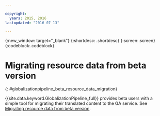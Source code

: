 ```yaml
---

copyright:
  years: 2015, 2016
lastupdated: "2016-07-13"

---
```


{:new_window: target="_blank"}
{:shortdesc: .shortdesc}
{:screen:.screen}
{:codeblock:.codeblock}

# Migrating resource data from beta version
{: #globalizationpipeline_beta_resource_data_migration}

{{site.data.keyword.GlobalizationPipeline_full}} provides beta users with a simple tool for migrating their translated content to the GA service. See [Migrating resource data from beta version](betaresourcedatamigration.html).
